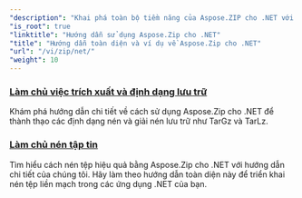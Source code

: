 ```yaml
---
"description": "Khai phá toàn bộ tiềm năng của Aspose.ZIP cho .NET với các hướng dẫn chi tiết và ví dụ thực tế của chúng tôi. Tìm hiểu cách nén, giải nén và quản lý tệp ZIP hiệu quả trong các ứng dụng .NET của bạn."
"is_root": true
"linktitle": "Hướng dẫn sử dụng Aspose.Zip cho .NET"
"title": "Hướng dẫn toàn diện và ví dụ về Aspose.Zip cho .NET"
"url": "/vi/zip/net/"
"weight": 10
---
```


### [Làm chủ việc trích xuất và định dạng lưu trữ](./mastering-archive-extraction-and-formats/)
Khám phá hướng dẫn chi tiết về cách sử dụng Aspose.Zip cho .NET để thành thạo các định dạng nén và giải nén lưu trữ như TarGz và TarLz.
### [Làm chủ nén tập tin](./file-compress/)
Tìm hiểu cách nén tệp hiệu quả bằng Aspose.Zip cho .NET với hướng dẫn chi tiết của chúng tôi. Hãy làm theo hướng dẫn toàn diện này để triển khai nén tệp liền mạch trong các ứng dụng .NET của bạn.
